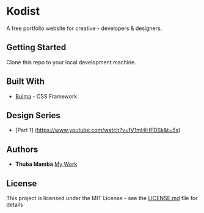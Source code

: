 # Kodist
A free portfolio website for creative - developers &amp; designers.

## Getting Started

Clone this repo to your local development machine.

## Built With

* [Bulma](http://www.bulma.io) - CSS Framework

## Design Series

* [Part 1] (https://www.youtube.com/watch?v=fV1mHiHFDSk&t=5s)

## Authors

* **Thuba Mamba** [My Work](https://thubamamba.com)

## License

This project is licensed under the MIT License - see the [LICENSE.md](LICENSE.md) file for details
